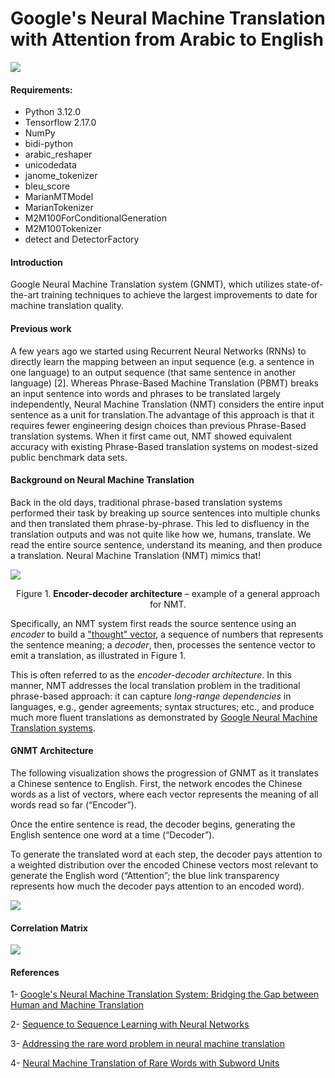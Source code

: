 # Google's Neural Machine Translation with Attention from Arabic to English
![](assets/example.png)

#### Requirements:
- Python 3.12.0
- Tensorflow  2.17.0
- NumPy
- bidi-python
- arabic_reshaper
- unicodedata
- janome_tokenizer
- bleu_score
- MarianMTModel
- MarianTokenizer
- M2M100ForConditionalGeneration
- M2M100Tokenizer
- detect and DetectorFactory


#### Introduction
Google Neural Machine Translation system (GNMT), which utilizes state-of-the-art training techniques to achieve the largest improvements to date for machine translation quality.

#### Previous work
A few years ago we started using Recurrent Neural Networks (RNNs) to directly learn the mapping between an input sequence (e.g. a sentence in one language) to an output sequence (that same sentence in another language) [2]. Whereas Phrase-Based Machine Translation (PBMT) breaks an input sentence into words and phrases to be translated largely independently, Neural Machine Translation (NMT) considers the entire input sentence as a unit for translation.The advantage of this approach is that it requires fewer engineering design choices than previous Phrase-Based translation systems. When it first came out, NMT showed equivalent accuracy with existing Phrase-Based translation systems on modest-sized public benchmark data sets.


#### Background on Neural Machine Translation

Back in the old days, traditional phrase-based translation systems performed
their task by breaking up source sentences into multiple chunks and then
translated them phrase-by-phrase. This led to disfluency in the translation
outputs and was not quite like how we, humans, translate. We read the entire
source sentence, understand its meaning, and then produce a translation. Neural
Machine Translation (NMT) mimics that!

![](assets/encdec.jpg)

<p align="center">
Figure 1. <b>Encoder-decoder architecture</b> – example of a general approach for
NMT.
</p>

Specifically, an NMT system first reads the source sentence using an *encoder*
to build
a
["thought" vector](https://www.theguardian.com/science/2015/may/21/google-a-step-closer-to-developing-machines-with-human-like-intelligence),
a sequence of numbers that represents the sentence meaning; a *decoder*, then,
processes the sentence vector to emit a translation, as illustrated in
Figure 1. 

This is often referred to as the *encoder-decoder architecture*. In
this manner, NMT addresses the local translation problem in the traditional
phrase-based approach: it can capture *long-range dependencies* in languages,
e.g., gender agreements; syntax structures; etc., and produce much more fluent
translations as demonstrated
by
[Google Neural Machine Translation systems](https://research.googleblog.com/2016/09/a-neural-network-for-machine.html).

#### GNMT Architecture
The following visualization shows the progression of GNMT as it translates a Chinese sentence to English. First, the network encodes the Chinese words as a list of vectors, where each vector represents the meaning of all words read so far (“Encoder”). 

Once the entire sentence is read, the decoder begins, generating the English sentence one word at a time (“Decoder”). 

To generate the translated word at each step, the decoder pays attention to a weighted distribution over the encoded Chinese vectors most relevant to generate the English word (“Attention”; the blue link transparency represents how much the decoder pays attention to an encoded word).

![](assets/architecture.gif)

#### Correlation Matrix
![](assets/example1.png)

#### References
1- [Google's Neural Machine Translation System: Bridging the Gap between Human and Machine Translation](https://arxiv.org/abs/1609.08144)

2- [Sequence to Sequence Learning with Neural Networks](https://arxiv.org/abs/1409.3215)

3- [Addressing the rare word problem in neural machine translation](https://arxiv.org/abs/1410.8206)

4- [Neural Machine Translation of Rare Words with Subword Units](http://arxiv.org/abs/1508.07909)
